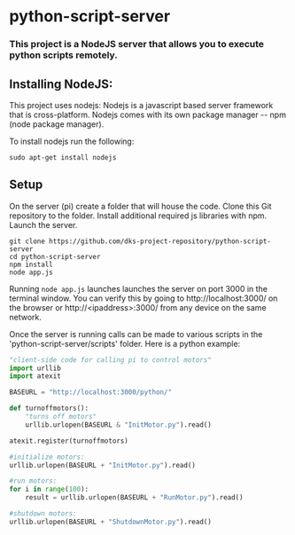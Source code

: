 # python-script-server
### This project is a NodeJS server that allows you to execute python scripts remotely.

## Installing NodeJS:
This project uses nodejs:
Nodejs is a javascript based server framework that is cross-platform.
Nodejs comes with its own package manager -- npm (node package manager).

To install nodejs run the following:
```
sudo apt-get install nodejs
```

## Setup
On the server (pi) create a folder that will house the code.
Clone this Git repository to the folder.
Install additional required js libraries with npm.
Launch the server.

```	
git clone https://github.com/dks-project-repository/python-script-server
cd python-script-server
npm install
node app.js
```

Running ```node app.js``` launches launches the server on port 3000 in the terminal window.
You can verify this by going to http://localhost:3000/ on the browser or http://&lt;ipaddress&gt;:3000/ from any device on the same network.

Once the server is running calls can be made to various scripts in the 'python-script-server/scripts' folder.
Here is a python example:

```python
"client-side code for calling pi to control motors"
import urllib
import atexit

BASEURL = "http://localhost:3000/python/"

def turnoffmotors():
    "turns off motors"
    urllib.urlopen(BASEURL & "InitMotor.py").read()

atexit.register(turnoffmotors)

#initialize motors:
urllib.urlopen(BASEURL + "InitMotor.py").read()

#run motors:
for i in range(100):
    result = urllib.urlopen(BASEURL + "RunMotor.py").read()

#shutdown motors:
urllib.urlopen(BASEURL + "ShutdownMotor.py").read()
```
